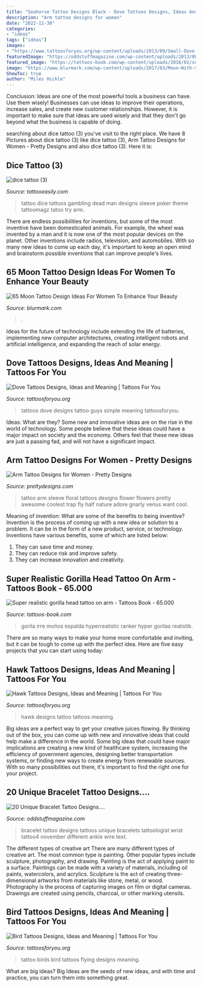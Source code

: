 ```yaml
---
title: "Seahorse Tattoo Designs Black - Dove Tattoos Designs, Ideas And Meaning"
description: "Arm tattoo designs for women"
date: "2022-11-30"
categories:
- "ideas"
tags: ["ideas"]
images:
- "https://www.tattoosforyou.org/wp-content/uploads/2013/09/Small-Dove-Tattoos.jpg"
featuredImage: "https://oddstuffmagazine.com/wp-content/uploads/2013/08/Bracelet-Tattoo-Designs-20.jpg"
featured_image: "https://tattoos-book.com/wp-content/uploads/2016/02/super-realistic-gorilla-head-tattoo-on-arm.jpg"
image: "https://www.blurmark.com/wp-content/uploads/2017/03/Moon-With-Star-On-Back.jpg"
ShowToc: true
author: "Miles Hickle"
---
```



Conclusion: Ideas are one of the most powerful tools a business can have. Use them wisely!
Businesses can use ideas to improve their operations, increase sales, and create new customer relationships. However, it is important to make sure that ideas are used wisely and that they don't go beyond what the business is capable of doing.

	

		
searching about dice tattoo (3) you've visit to the right place. We have 8 Pictures about dice tattoo (3) like dice tattoo (3), Arm Tattoo Designs for Women - Pretty Designs and also dice tattoo (3). Here it is:
		
    
## Dice Tattoo (3)

<img loading=lazy src="http://www.tattooeasily.com/wp-content/uploads/2013/06/dice-tattoo-3.jpg" onerror="this.onerror=null;this.src='https://tse2.mm.bing.net/th?id=OIP.9Uu-OheRP5x2Tt1QA_FT3gHaJ4&amp;pid=15.1';" alt="dice tattoo (3)">

_Source: tattooeasily.com_

>tattoo dice tattoos gambling dead man designs sleeve poker theme tattoomagz tatoo try arm. 

	

There are endless possibilities for inventions, but some of the most inventive have been domesticated animals. For example, the wheel was invented by a man and it is now one of the most popular devices on the planet. Other inventions include radios, television, and automobiles. With so many new ideas to come up each day, it's important to keep an open mind and brainstorm possible inventions that can improve people's lives.

    
## 65 Moon Tattoo Design Ideas For Women To Enhance Your Beauty

<img loading=lazy src="https://www.blurmark.com/wp-content/uploads/2017/03/Moon-With-Star-On-Back.jpg" onerror="this.onerror=null;this.src='https://tse4.mm.bing.net/th?id=OIP.S7fOtsN--KKmkr_6D9mFtgHaHa&amp;pid=15.1';" alt="65 Moon Tattoo Design Ideas For Women To Enhance Your Beauty">

_Source: blurmark.com_

>. 

	

Ideas for the future of technology include extending the life of batteries, implementing new computer architectures, creating intelligent robots and artificial intelligence, and expanding the reach of solar energy.

    
## Dove Tattoos Designs, Ideas And Meaning | Tattoos For You

<img loading=lazy src="https://www.tattoosforyou.org/wp-content/uploads/2013/09/Small-Dove-Tattoos.jpg" onerror="this.onerror=null;this.src='https://tse2.mm.bing.net/th?id=OIP.faXQleQJomQl-guFEmQv5QHaJ4&amp;pid=15.1';" alt="Dove Tattoos Designs, Ideas and Meaning | Tattoos For You">

_Source: tattoosforyou.org_

>tattoos dove designs tattoo guys simple meaning tattoosforyou. 

	

Ideas: What are they?
Some new and innovative ideas are on the rise in the world of technology. Some people believe that these ideas could have a major impact on society and the economy. Others feel that these new ideas are just a passing fad, and will not have a significant impact.

    
## Arm Tattoo Designs For Women - Pretty Designs

<img loading=lazy src="http://www.prettydesigns.com/wp-content/uploads/2014/09/Floral-Arm-Tattoo.jpg" onerror="this.onerror=null;this.src='https://tse2.mm.bing.net/th?id=OIP.1yEWpNY4AmJKraUdSLSa_AHaLH&amp;pid=15.1';" alt="Arm Tattoo Designs for Women - Pretty Designs">

_Source: prettydesigns.com_

>tattoo arm sleeve floral tattoos designs flower flowers pretty awesome coolest trap fly half nature adore gnarly venus want cool. 

	

Meaning of invention: What are some of the benefits to being inventive?
Invention is the process of coming up with a new idea or solution to a problem. It can be in the form of a new product, service, or technology. Inventions have various benefits, some of which are listed below: 
1. They can save time and money.
2. They can reduce risk and improve safety. 
3. They can increase innovation and creativity.

    
## Super Realistic Gorilla Head Tattoo On Arm - Tattoos Book - 65.000

<img loading=lazy src="https://tattoos-book.com/wp-content/uploads/2016/02/super-realistic-gorilla-head-tattoo-on-arm.jpg" onerror="this.onerror=null;this.src='https://tse2.mm.bing.net/th?id=OIP.JyYpAY5xUvMAQAlWVevgeQHaKo&amp;pid=15.1';" alt="Super realistic gorilla head tattoo on arm - Tattoos Book - 65.000">

_Source: tattoos-book.com_

>gorila irre moños espalda hyperrealistic ranker hyper gorilas realistik. 

	

There are so many ways to make your home more comfortable and inviting, but it can be tough to come up with the perfect idea. Here are five easy projects that you can start using today: 

    
## Hawk Tattoos Designs, Ideas And Meaning | Tattoos For You

<img loading=lazy src="https://www.tattoosforyou.org/wp-content/uploads/2016/03/Hawk-Tattoo-Designs.jpg" onerror="this.onerror=null;this.src='https://tse1.mm.bing.net/th?id=OIP.ZanMpxKzwssT7YBmEVhQdwHaK2&amp;pid=15.1';" alt="Hawk Tattoos Designs, Ideas and Meaning | Tattoos For You">

_Source: tattoosforyou.org_

>hawk designs tattoo tattoos meaning. 

	

Big ideas are a perfect way to get your creative juices flowing. By thinking out of the box, you can come up with new and innovative ideas that could help make a difference in the world. Some big ideas that could have major implications are creating a new kind of healthcare system, increasing the efficiency of government agencies, designing better transportation systems, or finding new ways to create energy from renewable sources. With so many possibilities out there, it's important to find the right one for your project.

    
## 20 Unique Bracelet Tattoo Designs....

<img loading=lazy src="https://oddstuffmagazine.com/wp-content/uploads/2013/08/Bracelet-Tattoo-Designs-20.jpg" onerror="this.onerror=null;this.src='https://tse4.mm.bing.net/th?id=OIP.V4ZuoGl3nTs3L46fQIoUGwHaHa&amp;pid=15.1';" alt="20 Unique Bracelet Tattoo Designs....">

_Source: oddstuffmagazine.com_

>bracelet tattoo designs tattoos unique bracelets tattoologist wrist tattoo4 november different ankle wire text. 

	

The different types of creative art
There are many different types of creative art. The most common type is painting. Other popular types include sculpture, photography, and drawing.
Painting is the act of applying paint to a surface. Paintings can be made with a variety of materials, including oil paints, watercolors, and acrylics. Sculpture is the act of creating three-dimensional artworks from materials like stone, metal, or wood. Photography is the process of capturing images on film or digital cameras. Drawings are created using pencils, charcoal, or other marking utensils.

    
## Bird Tattoos Designs, Ideas And Meaning | Tattoos For You

<img loading=lazy src="http://www.tattoosforyou.org/wp-content/uploads/2013/09/Tattoo-Birds-768x1024.jpg" onerror="this.onerror=null;this.src='https://tse3.mm.bing.net/th?id=OIP.qVT1Y5a6cqXpR4jzxRECnAHaJ4&amp;pid=15.1';" alt="Bird Tattoos Designs, Ideas and Meaning | Tattoos For You">

_Source: tattoosforyou.org_

>tattoo birds bird tattoos flying designs meaning. 

	

What are big ideas?
Big Ideas are the seeds of new ideas, and with time and practice, you can turn them into something great.

